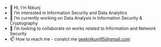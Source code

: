 - 👋 Hi, I’m Nikunj
- 👀 I’m interested in Information Security and Data Analytics
- 🌱 I’m currently working on Data Analysis in Information Security & Cryptography
- 💞️ I’m looking to collaborate on works related to Information and Network Security
- 📫 How to reach me - conatct me geeknikunj95@gmail.com

<!---
nikunjpansari/nikunjpansari is a ✨ special ✨ repository because its `README.md` (this file) appears on your GitHub profile.
You can click the Preview link to take a look at your changes.
--->
